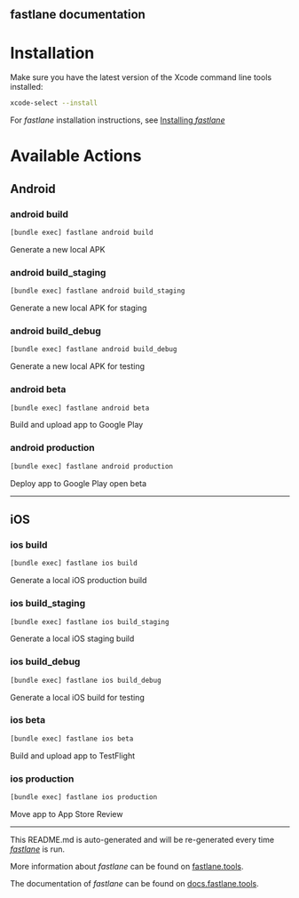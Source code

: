 fastlane documentation
----

# Installation

Make sure you have the latest version of the Xcode command line tools installed:

```sh
xcode-select --install
```

For _fastlane_ installation instructions, see [Installing _fastlane_](https://docs.fastlane.tools/#installing-fastlane)

# Available Actions

## Android

### android build

```sh
[bundle exec] fastlane android build
```

Generate a new local APK

### android build_staging

```sh
[bundle exec] fastlane android build_staging
```

Generate a new local APK for staging

### android build_debug

```sh
[bundle exec] fastlane android build_debug
```

Generate a new local APK for testing

### android beta

```sh
[bundle exec] fastlane android beta
```

Build and upload app to Google Play

### android production

```sh
[bundle exec] fastlane android production
```

Deploy app to Google Play open beta

----


## iOS

### ios build

```sh
[bundle exec] fastlane ios build
```

Generate a local iOS production build

### ios build_staging

```sh
[bundle exec] fastlane ios build_staging
```

Generate a local iOS staging build

### ios build_debug

```sh
[bundle exec] fastlane ios build_debug
```

Generate a local iOS build for testing

### ios beta

```sh
[bundle exec] fastlane ios beta
```

Build and upload app to TestFlight

### ios production

```sh
[bundle exec] fastlane ios production
```

Move app to App Store Review

----

This README.md is auto-generated and will be re-generated every time [_fastlane_](https://fastlane.tools) is run.

More information about _fastlane_ can be found on [fastlane.tools](https://fastlane.tools).

The documentation of _fastlane_ can be found on [docs.fastlane.tools](https://docs.fastlane.tools).
